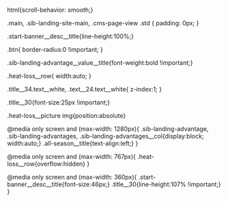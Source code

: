 html{scroll-behavior: smooth;}

.main, .sib-landing-site-main, .cms-page-view .std { padding: 0px; }

.start-banner__desc__title{line-height:100%;}

.btn{ border-radius:0 !important; }

.sib-landing-advantage__value__title{font-weight:bold !important;}

.heat-loss__row{ width:auto; }

.title__34.text__white, .text__24.text__white{ z-index:1; }

.title__30{font-size:25px !important;}

.heat-loss__picture img{position:absolute}

@media only screen and (max-width: 1280px){
.sib-landing-advantage, .sib-landing-advantages, .sib-landing-advantages__col{display:block; width:auto;}
.all-season__title{text-align:left;}
}

@media only screen and (max-width: 767px){
.heat-loss__row{overflow:hidden}
}

@media only screen and (max-width: 360px){
.start-banner__desc__title{font-size:46px;}
.title__30{line-height:107% !important;}
}